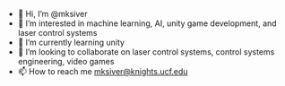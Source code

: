 - 👋 Hi, I’m @mksiver
- 👀 I’m interested in machine learning, AI, unity game development, and laser control systems
- 🌱 I’m currently learning unity
- 💞️ I’m looking to collaborate on laser control systems, control systems engineering, video games
- 📫 How to reach me mksiver@knights.ucf.edu

<!---
mksiver/mksiver is a ✨ special ✨ repository because its `README.md` (this file) appears on your GitHub profile.
You can click the Preview link to take a look at your changes.
--->
